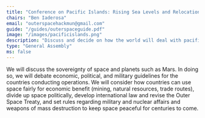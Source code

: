 ```yaml
---
title: "Conference on Pacific Islands: Rising Sea Levels and Relocation"
chairs: "Ben Iaderosa"
email: "outerspacehackmun@gmail.com"
guide: "/guides/outerspaceguide.pdf"
image: "/images/pacificislands.png"
description: "Discuss and decide on how the world will deal with pacific island inhabitants amid the climate crisis: Are their sinking nations able to be saved? To where will their citizens relocate?"
type: "General Assembly"
ms: false
---
```

We will discuss the sovereignty of space and planets such as Mars. In doing so, we will debate economic, political, and military guidelines for the countries conducting operations. We will consider how countries can use space fairly for economic benefit (mining, natural resources, trade routes), divide up space politically, develop international law and revise the Outer Space Treaty, and set rules regarding military and nuclear affairs and weapons of mass destruction to keep space peaceful for centuries to come.